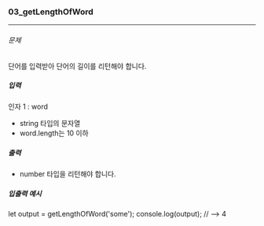 ### 03_getLengthOfWord

***

###### 문제 

단어를 입력받아 단어의 길이를 리턴해야 합니다.

##### 입력

인자 1 : word
- string 타입의 문자열
- word.length는 10 이하

##### 출력

- number 타입을 리턴해야 합니다.

##### 입출력 예시

let output = getLengthOfWord('some');
console.log(output); // --> 4